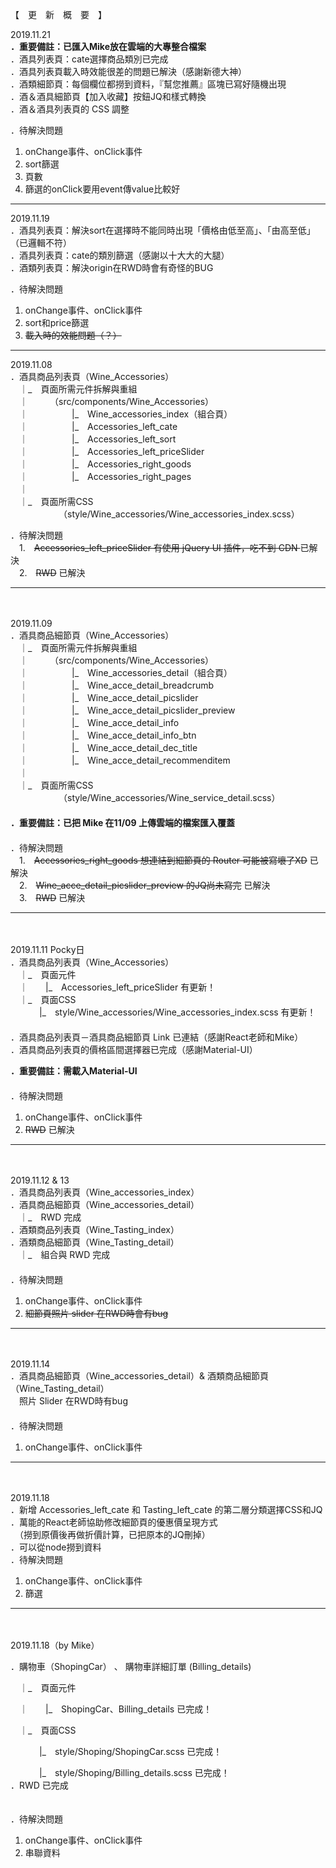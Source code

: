 
【　更　新　概　要　】  
  

  
2019.11.21    
<b>．重要備註：已匯入Mike放在雲端的大專整合檔案</b>    
．酒具列表頁：cate選擇商品類別已完成    
．酒具列表頁載入時效能很差的問題已解決（感謝新德大神）    
．酒類細節頁：每個欄位都撈到資料，『幫您推薦』區塊已寫好隨機出現    
．酒＆酒具細節頁【加入收藏】按鈕JQ和樣式轉換    
．酒＆酒具列表頁的 CSS 調整    
 
．待解決問題    
 1. onChange事件、onClick事件    
 2. sort篩選    
 3. 頁數    
 4. 篩選的onClick要用event傳value比較好    
<hr />

2019.11.19    
．酒具列表頁：解決sort在選擇時不能同時出現「價格由低至高」、「由高至低」（已邏輯不符）    
．酒具列表頁：cate的類別篩選（感謝以十大大的大腿）    
．酒類列表頁：解決origin在RWD時會有奇怪的BUG    
 
．待解決問題  
 1. onChange事件、onClick事件  
 2. sort和price篩選  
 3. <del>載入時的效能問題（？）</del>  
 <hr />

2019.11.08  
．酒具商品列表頁（Wine_Accessories）  
　｜_　頁面所需元件拆解與重組  
　｜　　　（src/components/Wine_Accessories）  
　｜　　　　　|_　Wine_accessories_index（組合頁）  
　｜　　　　　|_　Accessories_left_cate  
　｜　　　　　|_　Accessories_left_sort  
　｜　　　　　|_　Accessories_left_priceSlider  
　｜　　　　　|_　Accessories_right_goods  
　｜　　　　　|_　Accessories_right_pages  
　｜  
　｜_　頁面所需CSS  
　　　　　　（style/Wine_accessories/Wine_accessories_index.scss）  
  
．待解決問題  
　1.　<del>Accessories_left_priceSlider 有使用 jQuery UI 插件，吃不到 CDN </del>已解決  
　2.　<del>RWD</del> 已解決    
<hr />　

2019.11.09  
．酒具商品細節頁（Wine_Accessories）  
　｜_　頁面所需元件拆解與重組  
　｜　　　（src/components/Wine_Accessories）  
　｜　　　　　|_　Wine_accessories_detail（組合頁）  
　｜　　　　　|_　Wine_acce_detail_breadcrumb  
　｜　　　　　|_　Wine_acce_detail_picslider  
　｜　　　　　|_　Wine_acce_detail_picslider_preview  
　｜　　　　　|_　Wine_acce_detail_info  
　｜　　　　　|_　Wine_acce_detail_info_btn  
　｜　　　　　|_　Wine_acce_detail_dec_title  
　｜　　　　　|_　Wine_acce_detail_recommenditem  
　｜  
　｜_　頁面所需CSS  
　　　　　　（style/Wine_accessories/Wine_service_detail.scss）  
　    
<b>．重要備註：已把 Mike 在11/09 上傳雲端的檔案匯入覆蓋</b>  
　  
．待解決問題  
　1.　<del>Accessories_right_goods 想連結到細節頁的 Router 可能被寫壞了XD</del> 已解決  
　2.　<del>Wine_acce_detail_picslider_preview 的JQ尚未寫完</del> 已解決  
　3.　<del>RWD</del> 已解決    
<hr />　

2019.11.11 Pocky日  
．酒具商品列表頁（Wine_Accessories）  
　｜_　頁面元件  
　｜　　|_　Accessories_left_priceSlider 有更新！  
　｜_　頁面CSS  
　  　　|_　style/Wine_accessories/Wine_accessories_index.scss 有更新！  
　    
．酒具商品列表頁－酒具商品細節頁 Link 已連結（感謝React老師和Mike）  
．酒具商品列表頁的價格區間選擇器已完成（感謝Material-UI）
 
<b>．重要備註：需載入Material-UI</b>  
　  
．待解決問題  
 1. onChange事件、onClick事件  
 2. <del>RWD</del> 已解決   
<hr />　

2019.11.12 & 13  
．酒具商品列表頁（Wine_accessories_index）  
．酒具商品細節頁（Wine_accessories_detail）  
　｜_　RWD 完成  
．酒類商品列表頁（Wine_Tasting_index）  
．酒類商品細節頁（Wine_Tasting_detail）  
　｜_　組合與 RWD 完成  
　     
．待解決問題  
 1. onChange事件、onClick事件  
 2. <del>細節頁照片 slider 在RWD時會有bug</del>  
<hr />　

2019.11.14   
．酒具商品細節頁（Wine_accessories_detail）& 酒類商品細節頁（Wine_Tasting_detail）  
　照片 Slider 在RWD時有bug  
　     
．待解決問題  
 1. onChange事件、onClick事件  
<hr />　

2019.11.18   
．新增 Accessories_left_cate 和 Tasting_left_cate 的第二層分類選擇CSS和JQ  
．萬能的React老師協助修改細節頁的優惠價呈現方式  
　（撈到原價後再做折價計算，已把原本的JQ刪掉）  
．可以從node撈到資料
　  
．待解決問題  
 1. onChange事件、onClick事件  
 2. 篩選  
<hr />　 
 
2019.11.18（by Mike）

．購物車（ShopingCar）  、 購物車詳細訂單 (Billing_details)

　｜_　頁面元件  
 
　｜　　|_　ShopingCar、Billing_details 已完成！ 
 
　｜_　頁面CSS  
 
　  　　|_　style/Shoping/ShopingCar.scss 已完成！ 
     
　  　　|_　style/Shoping/Billing_details.scss 已完成！ 
　    
．RWD 已完成
 
　  
．待解決問題  
 1. onChange事件、onClick事件  
 2. 串聯資料

